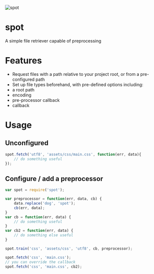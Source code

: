 ![spot](https://raw.github.com/jbulchergist/spot/master/spot.png)

spot
====

A simple file retriever capable of preprocessing

# Features
- Request files with a path relative to your project root, or from a pre-configured path
- Set up file types beforehand, with pre-defined options including:
 - a root path
 - encoding
 - pre-processor callback
 - callback

# Usage

## Unconfigured

```js
spot.fetch('utf8', 'assets/css/main.css', function(err, data){
	// do something useful
});
```

## Configure / add a preprocessor

```js
var spot = require('spot');

var preprocessor = function(err, data, cb) {
	data.replace('dog', 'spot');
	cb(err, data);
}
var cb = function(err, data) {
	// do something useful
}
var cb2 = function(err, data) {
	// do something else useful
}

spot.train('css', 'assets/css', 'utf8', cb, preprocessor);

spot.fetch('css', 'main.css');
// you can override the callback
spot.fetch('css', 'main.css', cb2);
```
